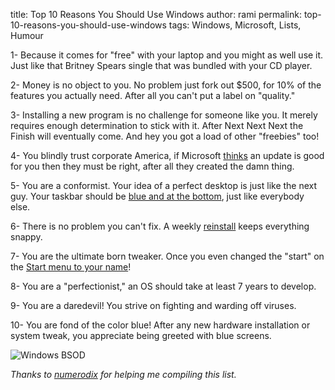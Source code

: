 title: Top 10 Reasons You Should Use Windows 
author: rami
permalink: top-10-reasons-you-should-use-windows
tags: Windows, Microsoft, Lists, Humour


1- Because it comes for "free" with your laptop and you might as well use it. Just like that Britney Spears single that was bundled with your CD player.

2- Money is no object to you. No problem just fork out $500, for 10% of the features you actually need. After all you can't put a label on "quality."

3- Installing a new program is no challenge for someone like you. It merely requires enough determination to stick with it. After Next Next Next the Finish will eventually come. And hey you got a load of other "freebies" too!

4- You blindly trust corporate America, if Microsoft [thinks](http://it.slashdot.org/article.pl?sid=08/01/21/0652248&from=rss) an update is good for you then they must be right, after all they created the damn thing.

5- You are a conformist. Your idea of a perfect desktop is just like the next guy. Your taskbar should be [blue and at the bottom](http://www.asktog.com/Bughouse/bhWindows.html), just like everybody else.

6- There is no problem you can't fix. A weekly [reinstall](http://forum.avantbrowser.com/viewtopic.php?f=9&t=12826) keeps everything snappy. 

7- You are the ultimate born tweaker. Once you even changed the "start" on the [Start menu to your name](http://www.theeldergeek.com/change_text_on_xp_start_button.htm)! 

8- You are a "perfectionist," an OS should take at least 7 years to develop. 

9- You are a daredevil! You strive on fighting and warding off viruses. 

10- You are fond of the color blue! After any new hardware installation or system tweak, you appreciate being greeted with blue screens.

![Windows BSOD]({filename}/images/bsod.gif)

*Thanks to [numerodix](http://www.matusiak.eu/numerodix/blog/) for helping me compiling this list.*
